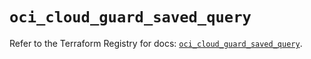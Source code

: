 # `oci_cloud_guard_saved_query`

Refer to the Terraform Registry for docs: [`oci_cloud_guard_saved_query`](https://registry.terraform.io/providers/oracle/oci/6.37.0/docs/resources/cloud_guard_saved_query).

